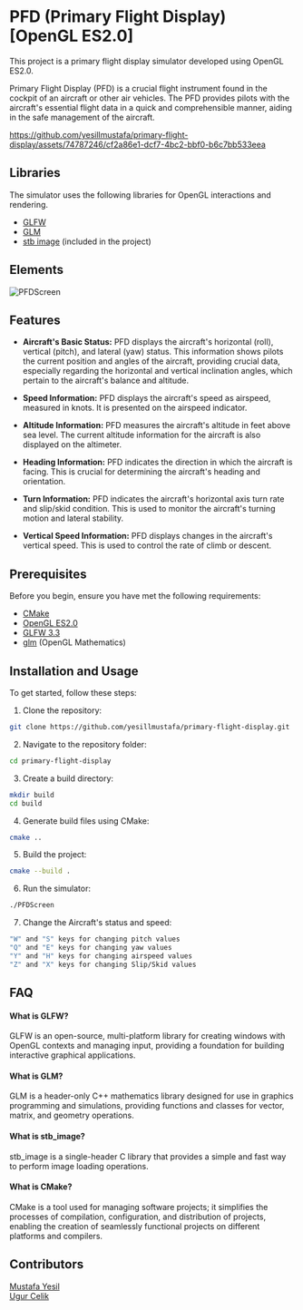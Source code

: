 # PFD (Primary Flight Display) [OpenGL ES2.0]
This project is a primary flight display simulator developed using OpenGL ES2.0.

Primary Flight Display (PFD) is a crucial flight instrument found in the cockpit of an aircraft or other air vehicles. The PFD provides pilots with the aircraft's essential flight data in a quick and comprehensible manner, aiding in the safe management of the aircraft.

https://github.com/yesillmustafa/primary-flight-display/assets/74787246/cf2a86e1-dcf7-4bc2-bbf0-b6c7bb533eea

## Libraries
The simulator uses the following libraries for OpenGL interactions and rendering.
- [GLFW](https://www.glfw.org/)
- [GLM](https://github.com/g-truc/glm)
- [stb image](https://github.com/nothings/stb) (included in the project)

## Elements
![PFDScreen](https://github.com/yesillmustafa/primary-flight-display/assets/74787246/863e8ca7-5f0d-4170-90e5-b244944f6a70)

## Features

- **Aircraft's Basic Status:** PFD displays the aircraft's horizontal (roll), vertical (pitch), and lateral (yaw) status. This information shows pilots the current position and angles of the aircraft, providing crucial data, especially regarding the horizontal and vertical inclination angles, which pertain to the aircraft's balance and altitude.

- **Speed Information:** PFD displays the aircraft's speed as airspeed, measured in knots. It is presented on the airspeed indicator.

- **Altitude Information:** PFD measures the aircraft's altitude in feet above sea level. The current altitude information for the aircraft is also displayed on the altimeter.

- **Heading Information:** PFD indicates the direction in which the aircraft is facing. This is crucial for determining the aircraft's heading and orientation.

- **Turn Information:** PFD indicates the aircraft's horizontal axis turn rate and slip/skid condition. This is used to monitor the aircraft's turning motion and lateral stability.

- **Vertical Speed Information:** PFD displays changes in the aircraft's vertical speed. This is used to control the rate of climb or descent.


  
## Prerequisites

Before you begin, ensure you have met the following requirements:

- [CMake](https://cmake.org/)
- [OpenGL ES2.0](https://www.khronos.org/opengles/)
- [GLFW 3.3](https://www.glfw.org/)
- [glm](https://github.com/g-truc/glm) (OpenGL Mathematics)

## Installation and Usage

To get started, follow these steps:
1. Clone the repository:
```bash
git clone https://github.com/yesillmustafa/primary-flight-display.git
```
2. Navigate to the repository folder:
```bash
cd primary-flight-display
```
3. Create a build directory:
```bash
mkdir build
cd build
```
4. Generate build files using CMake:
```bash
cmake ..
```
5. Build the project:
```bash
cmake --build .
```
6. Run the simulator:
```bash
./PFDScreen
```
7. Change the Aircraft's status and speed:
```bash
"W" and "S" keys for changing pitch values
"Q" and "E" keys for changing yaw values
"Y" and "H" keys for changing airspeed values
"Z" and "X" keys for changing Slip/Skid values 
```

## FAQ

#### What is GLFW?

GLFW is an open-source, multi-platform library for creating windows with OpenGL contexts and managing input, providing a foundation for building interactive graphical applications.

#### What is GLM?

GLM is a header-only C++ mathematics library designed for use in graphics programming and simulations, providing functions and classes for vector, matrix, and geometry operations.

#### What is stb_image?
stb_image is a single-header C library that provides a simple and fast way to perform image loading operations.

#### What is CMake?
CMake is a tool used for managing software projects; it simplifies the processes of compilation, configuration, and distribution of projects, enabling the creation of seamlessly functional projects on different platforms and compilers.


## Contributors
[Mustafa Yesil](https://github.com/yesillmustafa) <br>
[Ugur Celik](https://github.com/ugurclikk)
